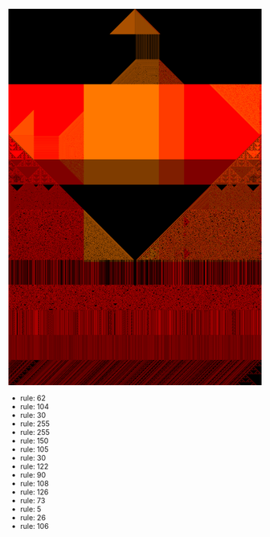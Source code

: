 ![photo](./output.png) 
 * rule: 62
* rule: 104
* rule: 30
* rule: 255
* rule: 255
* rule: 150
* rule: 105
* rule: 30
* rule: 122
* rule: 90
* rule: 108
* rule: 126
* rule: 73
* rule: 5
* rule: 26
* rule: 106
